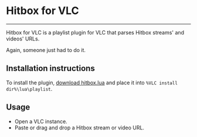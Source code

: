 # Hitbox for VLC #
* * *

Hitbox for VLC is a playlist plugin for VLC that parses Hitbox streams' and videos' URLs.

Again, someone just had to do it.

## Installation instructions ##

To install the plugin, [download hitbox.lua](https://bitbucket.org/Nabile/hitbox-for-vlc/raw/master/hitbox.lua) and place it into `%VLC install dir%\lua\playlist`.

## Usage ##

* Open a VLC instance.
* Paste or drag and drop a Hitbox stream or video URL.
